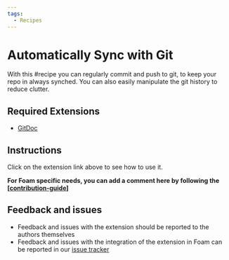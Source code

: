 ```yaml
---
tags:
  - Recipes
---
```


# Automatically Sync with Git

With this #recipe you can regularly commit and push to git, to keep your repo in always synched.
You can also easily manipulate the git history to reduce clutter.

## Required Extensions

- [GitDoc](https://marketplace.visualstudio.com/items?itemName=vsls-contrib.gitdoc)

## Instructions

Click on the extension link above to see how to use it.

**For Foam specific needs, you can add a comment here by following the [[contribution-guide]]**

## Feedback and issues

- Feedback and issues with the extension should be reported to the authors themselves
- Feedback and issues with the integration of the extension in Foam can be reported in our [issue tracker](https://github.com/foambubble/foam/issues)

[//begin]: # "Autogenerated link references for markdown compatibility"
[contribution-guide]: ../contribution-guide.md "Contribution Guide"
[//end]: # "Autogenerated link references"
